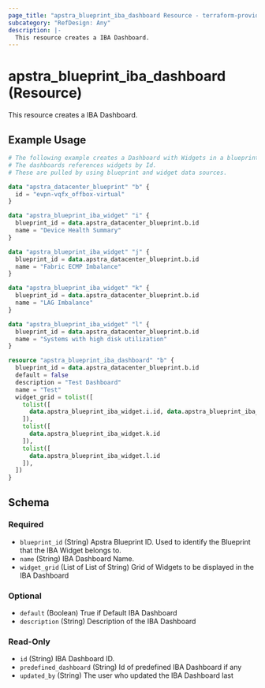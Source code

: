 ```yaml
---
page_title: "apstra_blueprint_iba_dashboard Resource - terraform-provider-apstra"
subcategory: "RefDesign: Any"
description: |-
  This resource creates a IBA Dashboard.
---
```


# apstra_blueprint_iba_dashboard (Resource)

This resource creates a IBA Dashboard.


## Example Usage

```terraform
# The following example creates a Dashboard with Widgets in a blueprint.
# The dashboards references widgets by Id.
# These are pulled by using blueprint and widget data sources.

data "apstra_datacenter_blueprint" "b" {
  id = "evpn-vqfx_offbox-virtual"
}

data "apstra_blueprint_iba_widget" "i" {
  blueprint_id = data.apstra_datacenter_blueprint.b.id
  name = "Device Health Summary"
}

data "apstra_blueprint_iba_widget" "j" {
  blueprint_id = data.apstra_datacenter_blueprint.b.id
  name = "Fabric ECMP Imbalance"
}

data "apstra_blueprint_iba_widget" "k" {
  blueprint_id = data.apstra_datacenter_blueprint.b.id
  name = "LAG Imbalance"
}

data "apstra_blueprint_iba_widget" "l" {
  blueprint_id = data.apstra_datacenter_blueprint.b.id
  name = "Systems with high disk utilization"
}

resource "apstra_blueprint_iba_dashboard" "b" {
  blueprint_id = data.apstra_datacenter_blueprint.b.id
  default = false
  description = "Test Dashboard"
  name = "Test"
  widget_grid = tolist([
    tolist([
      data.apstra_blueprint_iba_widget.i.id, data.apstra_blueprint_iba_widget.j.id
    ]),
    tolist([
      data.apstra_blueprint_iba_widget.k.id
    ]),
    tolist([
      data.apstra_blueprint_iba_widget.l.id
    ]),
  ])
}
```

<!-- schema generated by tfplugindocs -->
## Schema

### Required

- `blueprint_id` (String) Apstra Blueprint ID. Used to identify the Blueprint that the IBA Widget belongs to.
- `name` (String) IBA Dashboard Name.
- `widget_grid` (List of List of String) Grid of Widgets to be displayed in the IBA Dashboard

### Optional

- `default` (Boolean) True if Default IBA Dashboard
- `description` (String) Description of the IBA Dashboard

### Read-Only

- `id` (String) IBA Dashboard ID.
- `predefined_dashboard` (String) Id of predefined IBA Dashboard if any
- `updated_by` (String) The user who updated the IBA Dashboard last
